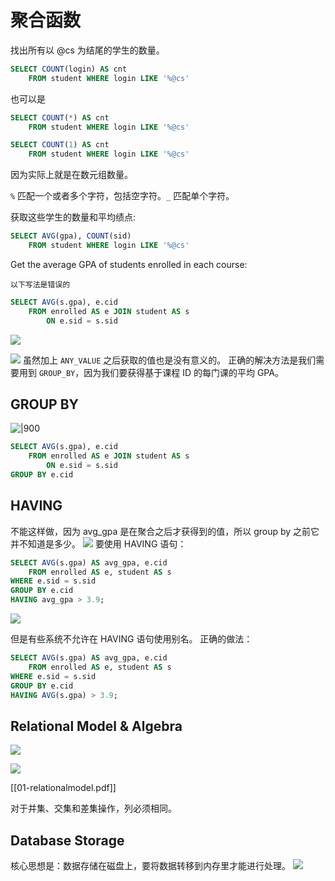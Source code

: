 # 聚合函数


找出所有以 @cs 为结尾的学生的数量。
```sql
SELECT COUNT(login) AS cnt
	FROM student WHERE login LIKE '%@cs'
```

也可以是
```sql
SELECT COUNT(*) AS cnt
	FROM student WHERE login LIKE '%@cs'
```

```sql
SELECT COUNT(1) AS cnt
	FROM student WHERE login LIKE '%@cs'
```

因为实际上就是在数元组数量。

`%` 匹配一个或者多个字符，包括空字符。` _ ` 匹配单个字符。

获取这些学生的数量和平均绩点:
```sql
SELECT AVG(gpa), COUNT(sid) 
	FROM student WHERE login LIKE '%@cs'
```


Get the average GPA of students enrolled in each course:
```ad-error
以下写法是错误的
```

```sql
SELECT AVG(s.gpa), e.cid
	FROM enrolled AS e JOIN student AS s
		ON e.sid = s.sid
```

![](https://typora-birdy.oss-cn-guangzhou.aliyuncs.com/20250418200035927.png)

![](https://typora-birdy.oss-cn-guangzhou.aliyuncs.com/20250418200132854.png)
虽然加上 `ANY_VALUE` 之后获取的值也是没有意义的。
正确的解决方法是我们需要用到 `GROUP_BY`，因为我们要获得基于课程 ID 的每门课的平均 GPA。

## GROUP BY
![|900](https://typora-birdy.oss-cn-guangzhou.aliyuncs.com/20250418202130179.png)


```sql
SELECT AVG(s.gpa), e.cid
	FROM enrolled AS e JOIN student AS s
		ON e.sid = s.sid
GROUP BY e.cid
```

## HAVING
不能这样做，因为 avg_gpa 是在聚合之后才获得到的值，所以 group by 之前它并不知道是多少。
![](https://typora-birdy.oss-cn-guangzhou.aliyuncs.com/20250418203322140.png)
要使用 HAVING 语句：
```sql
SELECT AVG(s.gpa) AS avg_gpa, e.cid
	FROM enrolled AS e, student AS s
WHERE e.sid = s.sid
GROUP BY e.cid
HAVING avg_gpa > 3.9;
```

![](https://typora-birdy.oss-cn-guangzhou.aliyuncs.com/20250418203511646.png)

但是有些系统不允许在 HAVING 语句使用别名。
正确的做法：
```sql
SELECT AVG(s.gpa) AS avg_gpa, e.cid
	FROM enrolled AS e, student AS s
WHERE e.sid = s.sid
GROUP BY e.cid
HAVING AVG(s.gpa) > 3.9;
```

## Relational Model & Algebra 

![](https://typora-birdy.oss-cn-guangzhou.aliyuncs.com/20250418151939627.png)


![](https://typora-birdy.oss-cn-guangzhou.aliyuncs.com/20250418152101225.png)

[[01-relationalmodel.pdf]]

对于并集、交集和差集操作，列必须相同。

## Database Storage
核心思想是：数据存储在磁盘上，要将数据转移到内存里才能进行处理。
![](https://typora-birdy.oss-cn-guangzhou.aliyuncs.com/20250419164659177.png)
